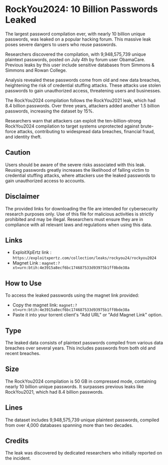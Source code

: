 # RockYou2024: 10 Billion Passwords Leaked

The largest password compilation ever, with nearly 10 billion unique passwords, was leaked on a popular hacking forum. This massive leak poses severe dangers to users who reuse passwords.

Researchers discovered the compilation, with 9,948,575,739 unique plaintext passwords, posted on July 4th by forum user ObamaCare. Previous leaks by this user include sensitive databases from Simmons & Simmons and Rowan College.

Analysis revealed these passwords come from old and new data breaches, heightening the risk of credential stuffing attacks. These attacks use stolen passwords to gain unauthorized access, threatening users and businesses.

The RockYou2024 compilation follows the RockYou2021 leak, which had 8.4 billion passwords. Over three years, attackers added another 1.5 billion passwords, increasing the dataset by 15%.

Researchers warn that attackers can exploit the ten-billion-strong RockYou2024 compilation to target systems unprotected against brute-force attacks, contributing to widespread data breaches, financial fraud, and identity theft.

## Caution
Users should be aware of the severe risks associated with this leak. Reusing passwords greatly increases the likelihood of falling victim to credential stuffing attacks, where attackers use the leaked passwords to gain unauthorized access to accounts.

## Disclaimer
The provided links for downloading the file are intended for cybersecurity research purposes only. Use of this file for malicious activities is strictly prohibited and may be illegal. Researchers must ensure they are in compliance with all relevant laws and regulations when using this data.

## Links
- ExploitXpErtz link : `https://exploitxpertz.com/collection/leaks/rockyou24/rockyou2024`
- Magnet Link : `magnet:?xt=urn:btih:4e3915a8ecf6bc174687533d93975b1ff0bde38a`

## How to Use
To access the leaked passwords using the magnet link provided:
- Copy the magnet link: `magnet:?xt=urn:btih:4e3915a8ecf6bc174687533d93975b1ff0bde38a`
- Paste it into your torrent client's "Add URL" or "Add Magnet Link" option.

## Type
The leaked data consists of plaintext passwords compiled from various data breaches over several years. This includes passwords from both old and recent breaches.

## Size
The RockYou2024 compilation is 50 GB in compressed mode, containing nearly 10 billion unique passwords. It surpasses previous leaks like RockYou2021, which had 8.4 billion passwords.

## Lines
The dataset includes 9,948,575,739 unique plaintext passwords, compiled from over 4,000 databases spanning more than two decades.

## Credits
The leak was discovered by dedicated researchers who initially reported on the incident.
